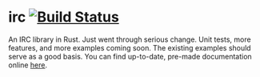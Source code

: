 # irc [![Build Status](https://travis-ci.org/aaronweiss74/irc.svg?branch=master)](https://travis-ci.org/aaronweiss74/irc) #
An IRC library in Rust. Just went through serious change. Unit tests, more features, and more
examples coming soon. The existing examples should serve as a good basis. You can find up-to-date,
pre-made documentation online [here](http://www.rust-ci.org/aaronweiss74/irc/doc/irc/).
